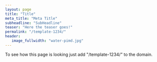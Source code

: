 ```yaml
---
layout: page
title: "Title"
meta_title: "Meta Title"
subheadline: "SubHeadline"
teaser: "Here the teaser goes!"
permalink: "/template-1234/"
header:
   image_fullwidth: "water-pimd.jpg"
---
```


To see how this page is looking just add "/template-1234/" to the
domain.
